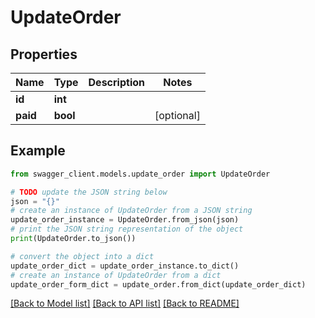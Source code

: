 # UpdateOrder


## Properties

Name | Type | Description | Notes
------------ | ------------- | ------------- | -------------
**id** | **int** |  | 
**paid** | **bool** |  | [optional] 

## Example

```python
from swagger_client.models.update_order import UpdateOrder

# TODO update the JSON string below
json = "{}"
# create an instance of UpdateOrder from a JSON string
update_order_instance = UpdateOrder.from_json(json)
# print the JSON string representation of the object
print(UpdateOrder.to_json())

# convert the object into a dict
update_order_dict = update_order_instance.to_dict()
# create an instance of UpdateOrder from a dict
update_order_form_dict = update_order.from_dict(update_order_dict)
```
[[Back to Model list]](../README.md#documentation-for-models) [[Back to API list]](../README.md#documentation-for-api-endpoints) [[Back to README]](../README.md)


